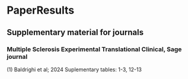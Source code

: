# PaperResults

## Supplementary material for journals

### Multiple Sclerosis Experimental Translational Clinical, Sage journal
(1) Baldrighi et al; 2024
Suplementary tables: 1-3, 12-13
